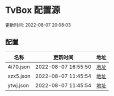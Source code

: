 
# TvBox 配置源

更新时间: 2022-08-07 20:08:03


## 配置

|   名称  | 更新时间  |地址  |
|  ----  | ----  |----  |
|  4i70.json | 2022-08-07 16:55:50 |[地址](https://box.okeybox.top/tv/4i70.json) |
|  xzx5.json | 2022-08-07 11:45:54 |[地址](https://box.okeybox.top/tv/xzx5.json) |
|  ytwj.json | 2022-08-07 11:45:54 |[地址](https://box.okeybox.top/tv/ytwj.json) |
  
    